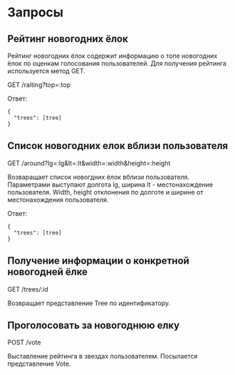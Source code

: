 # Запросы

## Рейтинг новогодних ёлок

Рейтинг новогодних ёлок содержит информацию о топе новогодних ёлок по оценкам голосования пользователей.
Для получения рейтинга используется метод GET.

GET /raiting?top=:top

Ответ:
```
{
  "trees": [tree]
}
```
## Список новогодних елок вблизи пользователя

GET /around?lg=:lg&lt=:lt&width=:width&height=:height

Возваращает список новогдних ёлок вблизи пользователя. Параметрами выступают долгота lg, ширина lt - местонахождение пользователя.
Width, height отклонения по долготе и ширине от местонахождения пользователя.

Ответ:
```
{
  "trees": [tree]
}
```

##  Получение информации о конкретной новогодней ёлке

GET /trees/:id

Возвращает представление Tree по идентификатору.

## Проголосовать за новогоднюю елку

POST /vote

Выставление рейтинга в звездах пользователем. Посылается представление Vote.

